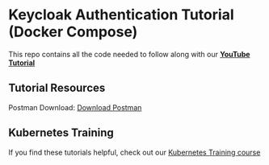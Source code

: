 # Keycloak Authentication Tutorial (Docker Compose)

This repo contains all the code needed to follow along with our **[YouTube Tutorial](https://youtu.be/WGcgiegv0W0)**

## Tutorial Resources

Postman Download: [Download Postman](https://www.postman.com/downloads/)

## Kubernetes Training
If you find these tutorials helpful, check out our [Kubernetes Training course](https://kubernetestraining.io/)
